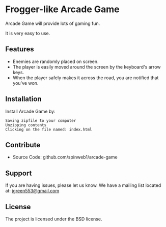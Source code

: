 Frogger-like Arcade Game
========

Arcade Game will provide lots of gaming fun.

It is very easy to use.

Features
--------

- Enemies are randomly placed on screen.
- The player is easily moved around the screen by the keyboard's arrow keys.
- When the player safely makes it across the road, you are notified that you've won.

Installation
------------

Install Arcade Game by:

    Saving zipfile to your computer
    Unzipping contents
    Clicking on the file named: index.html

Contribute
----------

- Source Code: github.com/spinweb1/arcade-game

Support
-------

If you are having issues, please let us know.
We have a mailing list located at: jgreen553@gmail.com

License
-------

The project is licensed under the BSD license.
